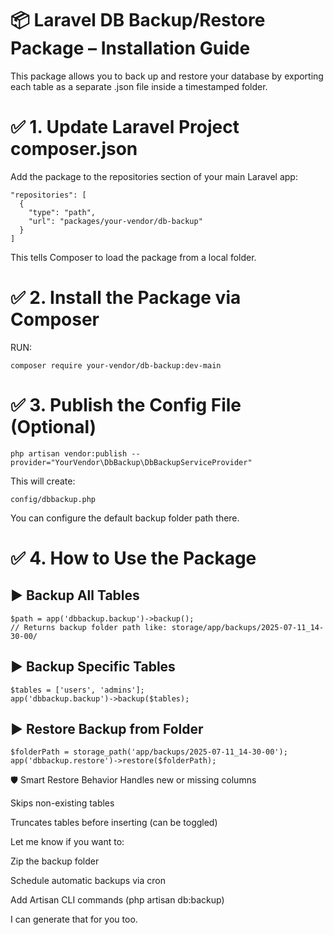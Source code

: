 # 📦 Laravel DB Backup/Restore Package – Installation Guide
This package allows you to back up and restore your database by exporting each table as a separate .json file inside a timestamped folder.

# ✅ 1. Update Laravel Project composer.json
Add the package to the repositories section of your main Laravel app:

```json:
"repositories": [
  {
    "type": "path",
    "url": "packages/your-vendor/db-backup"
  }
]
```
This tells Composer to load the package from a local folder.

# ✅ 2. Install the Package via Composer
RUN:

```json:
composer require your-vendor/db-backup:dev-main
```

# ✅ 3. Publish the Config File (Optional)
```bash:
php artisan vendor:publish --provider="YourVendor\DbBackup\DbBackupServiceProvider"
```

This will create:
```arduino:
config/dbbackup.php
```
You can configure the default backup folder path there.

# ✅ 4. How to Use the Package
## ▶ Backup All Tables
```php:
$path = app('dbbackup.backup')->backup();
// Returns backup folder path like: storage/app/backups/2025-07-11_14-30-00/
```

## ▶ Backup Specific Tables
```php:
$tables = ['users', 'admins'];
app('dbbackup.backup')->backup($tables);
```

## ▶ Restore Backup from Folder
```php:
$folderPath = storage_path('app/backups/2025-07-11_14-30-00');
app('dbbackup.restore')->restore($folderPath);
```

🛡️ Smart Restore Behavior
Handles new or missing columns

Skips non-existing tables

Truncates tables before inserting (can be toggled)

Let me know if you want to:

Zip the backup folder

Schedule automatic backups via cron

Add Artisan CLI commands (php artisan db:backup)

I can generate that for you too.
